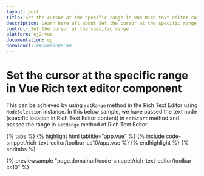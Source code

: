 ```yaml
---
layout: post
title: Set the cursor at the specific range in Vue Rich text editor component | Syncfusion
description: Learn here all about Set the cursor at the specific range in Syncfusion Vue Rich text editor component of Syncfusion Essential JS 2 and more.
control: Set the cursor at the specific range 
platform: ej2-vue
documentation: ug
domainurl: ##DomainURL##
---
```


# Set the cursor at the specific range in Vue Rich text editor component

This can be achieved by using `setRange` method in the Rich Text Editor using `NodeSelection` instance. In this below sample, we have passed the text node (specific location in Rich Text Editor content) in `setStart` method and passed the range in `setRange` method of Rich Text Editor.

{% tabs %}
{% highlight html tabtitle="app.vue" %}
{% include code-snippet/rich-text-editor/toolbar-cs10/app.vue %}
{% endhighlight %}
{% endtabs %}
        
{% previewsample "page.domainurl/code-snippet/rich-text-editor/toolbar-cs10" %}
